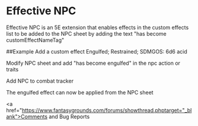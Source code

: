 # Effective NPC

Effective NPC is an 5E extension that enables effects in the custom effects list to be added to the NPC sheet by adding the text "has become customEffectNameTag"

##Example
Add a custom effect
Engulfed; Restrained; SDMGOS: 6d6 acid

Modify NPC sheet and add "has become engulfed" in the npc action or traits

Add NPC to combat tracker

The engulfed effect can now be applied from the NPC sheet

<a href="https://www.fantasygrounds.com/forums/showthread.phptarget="_blank">Comments and Bug Reports</a>
